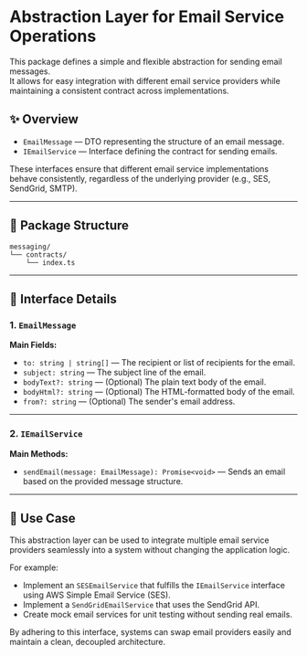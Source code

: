 # Abstraction Layer for Email Service Operations

This package defines a simple and flexible abstraction for sending email messages.  
It allows for easy integration with different email service providers while maintaining a consistent contract across implementations.

## ✨ Overview

- `EmailMessage` — DTO representing the structure of an email message.
- `IEmailService` — Interface defining the contract for sending emails.

These interfaces ensure that different email service implementations behave consistently, regardless of the underlying provider (e.g., SES, SendGrid, SMTP).

---

## 📁 Package Structure

```
messaging/
└── contracts/
    └── index.ts
```

---

## 📘 Interface Details

### 1. `EmailMessage`

**Main Fields:**

- `to: string | string[]` — The recipient or list of recipients for the email.
- `subject: string` — The subject line of the email.
- `bodyText?: string` — (Optional) The plain text body of the email.
- `bodyHtml?: string` — (Optional) The HTML-formatted body of the email.
- `from?: string` — (Optional) The sender's email address.

---

### 2. `IEmailService`

**Main Methods:**

- `sendEmail(message: EmailMessage): Promise<void>` — Sends an email based on the provided message structure.

---

## 🚀 Use Case

This abstraction layer can be used to integrate multiple email service providers seamlessly into a system without changing the application logic.

For example:

- Implement an `SESEmailService` that fulfills the `IEmailService` interface using AWS Simple Email Service (SES).
- Implement a `SendGridEmailService` that uses the SendGrid API.
- Create mock email services for unit testing without sending real emails.

By adhering to this interface, systems can swap email providers easily and maintain a clean, decoupled architecture.
